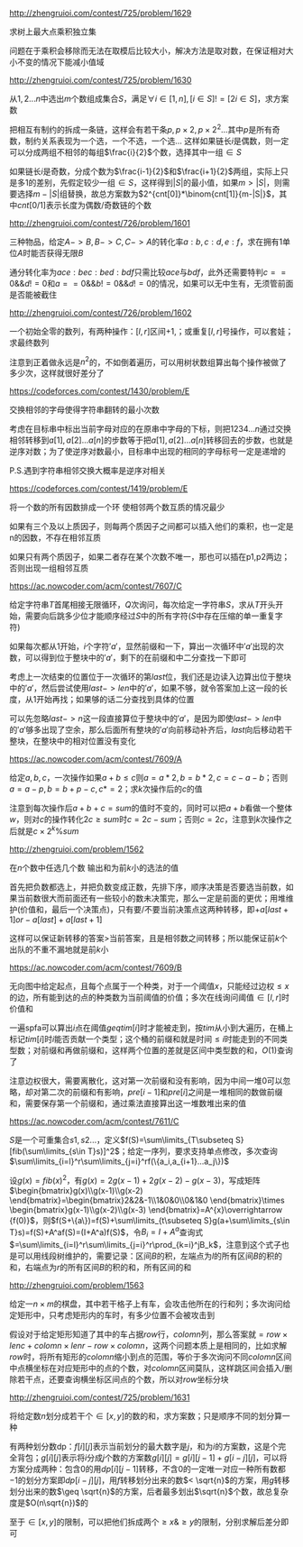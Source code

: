 http://zhengruioi.com/contest/725/problem/1629

求树上最大点乘积独立集

问题在于乘积会移除而无法在取模后比较大小，解决方法是取对数，在保证相对大小不变的情况下能减小值域



http://zhengruioi.com/contest/725/problem/1630

从$1,2...n$中选出$m$个数组成集合$S$，满足$\forall i\in[1,n], [i\in S]!=[2i\in S]$，求方案数

把相互有制约的拆成一条链，这样会有若干条$p,p\times 2,p\times 2^2...$其中$p$是所有奇数，制约关系表现为一个选，一个不选，一个选...
这样如果链长$i$是偶数，则一定可以分成两组不相邻的每组$\frac{i}{2}$个数，选择其中一组$\in S$

如果链长$i$是奇数，分成个数为$\frac{i-1}{2}$和$\frac{i+1}{2}$两组，实际上只是多1的差别，先假定较少一组$\in S$，这样得到$|S|$的最小值，如果$m>|S|$，则需要选择$m-|S|$组替换，故总方案数为$2^{cnt[0]}*\binom{cnt[1]}{m-|S|}$，其中$cnt[0/1]$表示长度为偶数/奇数链的个数



http://zhengruioi.com/contest/726/problem/1601

三种物品，给定$A->B,B->C,C->A$的转化率$a:b,c:d,e:f$，求在拥有$1$单位$A$时能否获得无限$B$

通分转化率为$ace:bec:bed:bdf$只需比较$ace$与$bdf$，此外还需要特判$c==0 \&\& d!=0$和$a==0 \&\& b!=0 \&\& d!=0$的情况，如果可以无中生有，无须管前面是否能被截住



http://zhengruioi.com/contest/726/problem/1602

一个初始全零的数列，有两种操作：$[l,r]$区间$+1$,；或重复$[l,r]$号操作，可以套娃；求最终数列

注意到正着做永远是$n^2$的，不如倒着遍历，可以用树状数组算出每个操作被做了多少次，这样就很好差分了



https://codeforces.com/contest/1430/problem/E

交换相邻的字母使得字符串翻转的最小次数

考虑在目标串中标出当前字母对应的在原串中字母的下标，则把$1234...n$通过交换相邻转移到$a[1],a[2]...a[n]$的步数等于把$a[1],a[2]...a[n]$转移回去的步数，也就是逆序对数；为了使逆序对数最小，目标串中出现的相同的字母标号一定是递增的

P.S.遇到字符串相邻交换大概率是逆序对相关



https://codeforces.com/contest/1419/problem/E

将一个数的所有因数排成一个环 使相邻两个数互质的情况最少

如果有三个及以上质因子，则每两个质因子之间都可以插入他们的乘积，也一定是n的因数，不存在相邻互质

如果只有两个质因子，如果二者存在某个次数不唯一，那也可以插在p1,p2两边；否则出现一组相邻互质



https://ac.nowcoder.com/acm/contest/7607/C

给定字符串$T$首尾相接无限循环，$Q$次询问，每次给定一字符串$S$，求从$T$开头开始，需要向后跳多少位才能顺序经过$S$中的所有字符($S$中存在压缩的单一重复字符)

如果每次都从$1$开始，$i$个字符$'a'$，显然前缀和一下，算出一次循环中$'a'$出现的次数，可以得到位于整块中的$'a'$，剩下的在前缀和中二分查找一下即可

考虑上一次结束的位置位于一次循环的第$last$位，我们还是边读入边算出位于整块中的$'a'$，然后尝试使用$last->len$中的$'a'$，如果不够，就令答案加上这一段的长度，从$1$开始再找；如果够的话二分查找到具体的位置

可以先忽略$last->n$这一段直接算位于整块中的$'a'$，是因为即使$last->len$中的$'a'$够多出现了空余，那么后面所有整块的$'a'$向前移动补齐后，$last$向后移动若干整块，在整块中的相对位置没有变化



https://ac.nowcoder.com/acm/contest/7609/A

给定$a,b,c$，一次操作如果$a+b\leq c$则$a=a*2,b=b*2,c=c-a-b$；否则$a=a-p,b=b+p-c,c*=2$；求$k$次操作后的$c$的值

注意到每次操作后$a+b+c=sum$的值时不变的，同时可以把$a+b$看做一个整体$w$，则对$c$的操作转化$2c\geq sum$时$c=2c-sum$；否则$c=2c$，注意到$k$次操作之后就是$c\times 2^k\%sum$



http://zhengruioi.com/problem/1562

在$n$个数中任选几个数 输出和为前$k$小的选法的值

首先把负数都选上，并把负数变成正数，先排下序，顺序决策是否要选当前数，如果当前数很大而前面还有一些较小的数未决策完，那么一定是前面的更优；用堆维护(价值和，最后一个决策点)，只有要/不要当前决策点这两种转移，即$+a[last+1] or -a[last]+a[last+1]$

这样可以保证新转移的答案>当前答案，且是相邻数之间转移；所以能保证前$k$个出队的不重不漏地就是前$k$小



https://ac.nowcoder.com/acm/contest/7609/B

无向图中给定起点，且每个点属于一个种类，对于一个阈值$x$，只能经过边权$\leq x$的边，所有能到达的点的种类数为当前阈值的价值；多次在线询问阈值$\in[l,r]$时价值和

一遍spfa可以算出$i$点在阈值$geq tim[i]$时才能被走到，按$tim$从小到大遍历，在桶上标记$tim[i]$时$i$能否贡献一个类型；这个桶的前缀和就是时间$\leq i$时能走到的不同类型数；对前缀和再做前缀和，这样两个位置的差就是区间中类型数的和，$O(1)$查询了

注意边权很大，需要离散化，这对第一次前缀和没有影响，因为中间一堆0可以忽略，却对第二次的前缀和有影响，$pre[i-1]$和$pre[i]$之间是一堆相同的数做前缀和，需要保存第一个前缀和，通过乘法直接算出这一堆数堆出来的值



https://ac.nowcoder.com/acm/contest/7611/C

$S$是一个可重集合$s1,s2...$，定义$f(S)=\sum\limits_{T\subseteq S}[fib(\sum\limits_{s\in T}s)]^2$；给定一序列，要求支持单点修改，多次查询$\sum\limits_{i=l}^r\sum\limits_{j=i}^rf(\{a_i,a_{i+1}...a_j\})$

设$g(x)=fib(x)^2$，有$g(x)=2g(x-1)+2g(x-2)-g(x-3)$，写成矩阵$\begin{bmatrix}g(x)\\g(x-1)\\g(x-2) \end{bmatrix}=\begin{bmatrix}2&2&-1\\1&0&0\\0&1&0 \end{bmatrix}\times \begin{bmatrix}g(x-1)\\g(x-2)\\g(x-3) \end{bmatrix}=A^{x}\overrightarrow {f(0)}$，则$f(S+\{a\})=f(S)+\sum\limits_{t\subseteq S}g(a+\sum\limits_{s\in T}s)=f(S)+A^af(S)=(I+A^a)f(S)$，令$B_i=I+A^a$查询式$=\sum\limits_{i=l}^r\sum\limits_{j=i}^r\prod_{k=i}^jB_k$，注意到这个式子也是可以用线段树维护的，需要记录：区间$B$的积，左端点为$l$的所有区间$B$的积的和，右端点为$r$的所有区间$B$的积的和，所有区间的和



http://zhengruioi.com/problem/1563

给定一$n\times m$的棋盘，其中若干格子上有车，会攻击他所在的行和列；多次询问给定矩形中，只考虑矩形内的车时，有多少位置不会被攻击到

假设对于给定矩形知道了其中的车占据$row$行，$colomn$列，那么答案就$=row\times lenc+colomn\times lenr-row\times colomn$，这两个问题本质上是相同的，比如求解$row$时，将所有矩形的$colomn$缩小到点的范围，等价于多次询问不同$colomn$区间中点横坐标在对应矩形中的点的个数，对$colomn$区间莫队，这样跳区间会插入/删除若干点，还要查询横坐标区间点的个数，所以对$row$坐标分块



http://zhengruioi.com/contest/725/problem/1631

将给定数$n$划分成若干个$\in [x,y]$的数的和，求方案数；只是顺序不同的划分算一种

有两种划分数dp：$f[i][j]$表示当前划分的最大数字是$j$，和为$i$的方案数，这是个完全背包；$g[i][j]$表示将$i$分成$j$个数的方案数$g[i][j]=g[i][j-1]+g[i-j][j]$，可以将方案分成两种：包含$0$的用$dp[i][j-1]$转移，不含$0$的一定唯一对应一种所有数都$-1$的划分方案即$dp[i-j][j]$，用$f$转移划分出来的数$< \sqrt{n}$的方案，用$g$转移划分出来的数$\geq \sqrt{n}$的方案，后者最多划出$\sqrt{n}$个数，故总复杂度是$O(n\sqrt{n})$的

至于$\in[x,y]$的限制，可以把他们拆成两个$\geq x\&\geq y$的限制，分别求解后差分即可